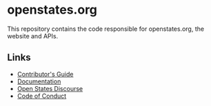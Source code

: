 # openstates.org

This repository contains the code responsible for openstates.org, the website and APIs.

## Links

* [Contributor's Guide](https://docs.openstates.org/en/latest/contributing/getting-started.html)
* [Documentation](https://docs.openstates.org/en/latest/contributing/running-the-site.html)
* [Open States Discourse](https://discourse.openstates.org)
* [Code of Conduct](https://docs.openstates.org/en/latest/contributing/code-of-conduct.html)
